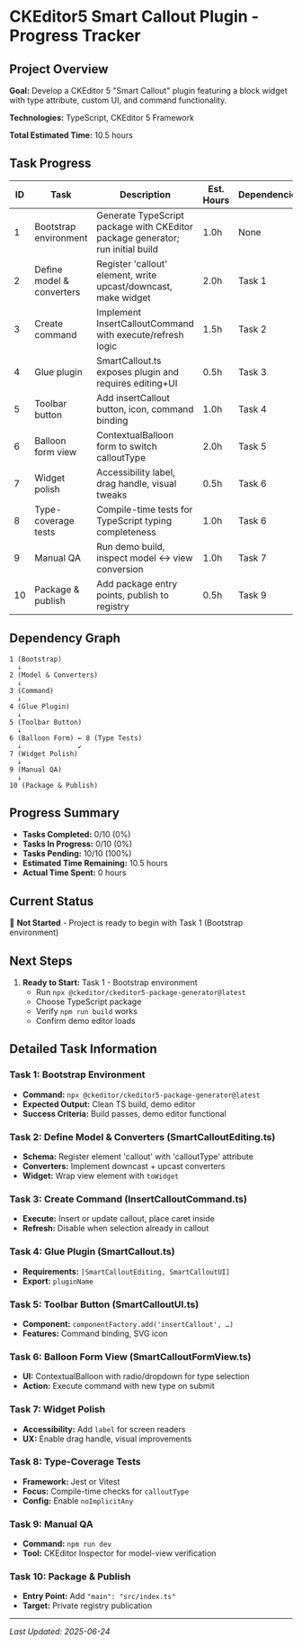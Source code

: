 # CKEditor5 Smart Callout Plugin - Progress Tracker

## Project Overview
**Goal:** Develop a CKEditor 5 "Smart Callout" plugin featuring a block widget with type attribute, custom UI, and command functionality.

**Technologies:** TypeScript, CKEditor 5 Framework

**Total Estimated Time:** 10.5 hours

## Task Progress

| ID | Task | Description | Est. Hours | Dependencies | Status | Notes |
|----|------|-------------|------------|--------------|--------|-------|
| 1 | Bootstrap environment | Generate TypeScript package with CKEditor package generator; run initial build | 1.0h | None | ☑ Completed | Used degit to clone starter files, updated package.json, npm install & build successful |
| 2 | Define model & converters | Register 'callout' element, write upcast/downcast, make widget | 2.0h | Task 1 | ☐ Pending | SmartCalloutEditing.ts |
| 3 | Create command | Implement InsertCalloutCommand with execute/refresh logic | 1.5h | Task 2 | ☐ Pending | InsertCalloutCommand.ts |
| 4 | Glue plugin | SmartCallout.ts exposes plugin and requires editing+UI | 0.5h | Task 3 | ☐ Pending | SmartCallout.ts |
| 5 | Toolbar button | Add insertCallout button, icon, command binding | 1.0h | Task 4 | ☐ Pending | SmartCalloutUI.ts |
| 6 | Balloon form view | ContextualBalloon form to switch calloutType | 2.0h | Task 5 | ☐ Pending | SmartCalloutFormView.ts |
| 7 | Widget polish | Accessibility label, drag handle, visual tweaks | 0.5h | Task 6 | ☐ Pending | |
| 8 | Type-coverage tests | Compile-time tests for TypeScript typing completeness | 1.0h | Task 6 | ☐ Pending | |
| 9 | Manual QA | Run demo build, inspect model ↔ view conversion | 1.0h | Task 7 | ☐ Pending | |
| 10 | Package & publish | Add package entry points, publish to registry | 0.5h | Task 9 | ☐ Pending | |

## Dependency Graph
```
1 (Bootstrap) 
  ↓
2 (Model & Converters)
  ↓
3 (Command)
  ↓
4 (Glue Plugin)
  ↓
5 (Toolbar Button)
  ↓
6 (Balloon Form) ← 8 (Type Tests)
  ↓              ↙
7 (Widget Polish)
  ↓
9 (Manual QA)
  ↓
10 (Package & Publish)
```

## Progress Summary
- **Tasks Completed:** 0/10 (0%)
- **Tasks In Progress:** 0/10 (0%)
- **Tasks Pending:** 10/10 (100%)
- **Estimated Time Remaining:** 10.5 hours
- **Actual Time Spent:** 0 hours

## Current Status
🔴 **Not Started** - Project is ready to begin with Task 1 (Bootstrap environment)

## Next Steps
1. **Ready to Start:** Task 1 - Bootstrap environment
   - Run `npx @ckeditor/ckeditor5-package-generator@latest`
   - Choose TypeScript package
   - Verify `npm run build` works
   - Confirm demo editor loads

## Detailed Task Information

### Task 1: Bootstrap Environment
- **Command:** `npx @ckeditor/ckeditor5-package-generator@latest`
- **Expected Output:** Clean TS build, demo editor
- **Success Criteria:** Build passes, demo editor functional

### Task 2: Define Model & Converters (SmartCalloutEditing.ts)
- **Schema:** Register element 'callout' with 'calloutType' attribute
- **Converters:** Implement downcast + upcast converters
- **Widget:** Wrap view element with `toWidget`

### Task 3: Create Command (InsertCalloutCommand.ts)
- **Execute:** Insert or update callout, place caret inside
- **Refresh:** Disable when selection already in callout

### Task 4: Glue Plugin (SmartCallout.ts)
- **Requirements:** `[SmartCalloutEditing, SmartCalloutUI]`
- **Export:** `pluginName`

### Task 5: Toolbar Button (SmartCalloutUI.ts)
- **Component:** `componentFactory.add('insertCallout', …)`
- **Features:** Command binding, SVG icon

### Task 6: Balloon Form View (SmartCalloutFormView.ts)
- **UI:** ContextualBalloon with radio/dropdown for type selection
- **Action:** Execute command with new type on submit

### Task 7: Widget Polish
- **Accessibility:** Add `label` for screen readers
- **UX:** Enable drag handle, visual improvements

### Task 8: Type-Coverage Tests
- **Framework:** Jest or Vitest
- **Focus:** Compile-time checks for `calloutType`
- **Config:** Enable `noImplicitAny`

### Task 9: Manual QA
- **Command:** `npm run dev`
- **Tool:** CKEditor Inspector for model-view verification

### Task 10: Package & Publish
- **Entry Point:** Add `"main": "src/index.ts"`
- **Target:** Private registry publication

---
*Last Updated: 2025-06-24*